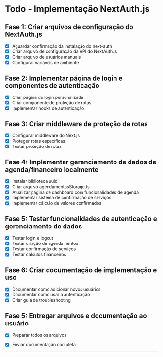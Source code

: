 # Todo - Implementação NextAuth.js

## Fase 1: Criar arquivos de configuração do NextAuth.js
- [x] Aguardar confirmação da instalação do next-auth
- [x] Criar arquivo de configuração da API do NextAuth.js
- [x] Criar arquivo de usuários manuais
- [x] Configurar variáveis de ambiente

## Fase 2: Implementar página de login e componentes de autenticação
- [x] Criar página de login personalizada
- [x] Criar componente de proteção de rotas
- [x] Implementar hooks de autenticação

## Fase 3: Criar middleware de proteção de rotas
- [x] Configurar middleware do Next.js
- [x] Proteger rotas específicas
- [x] Testar proteção de rotas

## Fase 4: Implementar gerenciamento de dados de agenda/financeiro localmente
- [x] Instalar biblioteca uuid
- [x] Criar arquivo agendamentosStorage.ts
- [x] Atualizar página de dashboard com funcionalidades de agenda
- [x] Implementar sistema de confirmação de serviços
- [x] Implementar cálculo de valores confirmados

## Fase 5: Testar funcionalidades de autenticação e gerenciamento de dados
- [x] Testar login e logout
- [x] Testar criação de agendamentos
- [x] Testar confirmação de serviços
- [x] Testar cálculos financeiros

## Fase 6: Criar documentação de implementação e uso
- [x] Documentar como adicionar novos usuários
- [x] Documentar como usar a autenticação
- [x] Criar guia de troubleshooting

## Fase 5: Entregar arquivos e documentação ao usuário
- [x] Preparar todos os arquivos
- [x] Enviar documentação completa



---------
